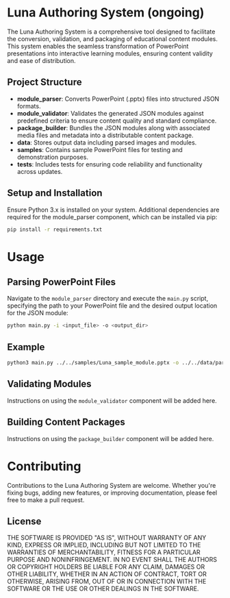 # Luna Authoring System (ongoing)

The Luna Authoring System is a comprehensive tool designed to facilitate the conversion, validation, and packaging of educational content modules. This system enables the seamless transformation of PowerPoint presentations into interactive learning modules, ensuring content validity and ease of distribution.

## Project Structure

- **module_parser**: Converts PowerPoint (.pptx) files into structured JSON formats.
- **module_validator**: Validates the generated JSON modules against predefined criteria to ensure content quality and standard compliance.
- **package_builder**: Bundles the JSON modules along with associated media files and metadata into a distributable content package.
- **data**: Stores output data including parsed images and modules.
- **samples**: Contains sample PowerPoint files for testing and demonstration purposes.
- **tests**: Includes tests for ensuring code reliability and functionality across updates.

## Setup and Installation
Ensure Python 3.x is installed on your system. Additional dependencies are required for the module_parser component, which can be installed via pip:

```bash
pip install -r requirements.txt
```

# Usage

## Parsing PowerPoint Files
Navigate to the `module_parser` directory and execute the `main.py` script, specifying the path to your PowerPoint file and the desired output location for the JSON module:

```bash
python main.py -i <input_file> -o <output_dir>
```

## Example

```bash
python3 main.py ../../samples/Luna_sample_module.pptx -o ../../data/parsed_ir_module/parsed_output.json
```

## Validating Modules
Instructions on using the `module_validator` component will be added here.

## Building Content Packages
Instructions on using the `package_builder` component will be added here.

# Contributing
Contributions to the Luna Authoring System are welcome. Whether you're fixing bugs, adding new features, or improving documentation, please feel free to make a pull request.

## License

THE SOFTWARE IS PROVIDED "AS IS", WITHOUT WARRANTY OF ANY KIND, EXPRESS OR IMPLIED, INCLUDING BUT NOT LIMITED TO THE WARRANTIES OF MERCHANTABILITY, FITNESS FOR A PARTICULAR PURPOSE AND NONINFRINGEMENT. IN NO EVENT SHALL THE AUTHORS OR COPYRIGHT HOLDERS BE LIABLE FOR ANY CLAIM, DAMAGES OR OTHER LIABILITY, WHETHER IN AN ACTION OF CONTRACT, TORT OR OTHERWISE, ARISING FROM, OUT OF OR IN CONNECTION WITH THE SOFTWARE OR THE USE OR OTHER DEALINGS IN THE SOFTWARE.
